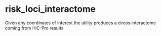# risk_loci_interactome
Given any coordinates of interest the utility produces a circos interactome coming from HiC-Pro results
